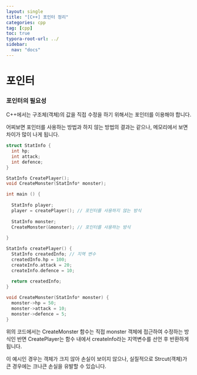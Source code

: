 ```yaml
---
layout: single
title: "[C++] 포인터 정리"
categories: cpp
tag: [cpp]
toc: true
typora-root-url: ../
sidebar:
  nav: "docs"
---
```


# 포인터

### 포인터의 필요성

C++에서는 구조체(객체)의 값을 직접 수정을 하기 위해서는 포인터를 이용해야 합니다.

어찌보면 포인터를 사용하는 방법과 하지 않는 방법의 결과는 같으나, 메모리에서 보면 차이가 많이 나게 됩니다.

```c++
struct StatInfo {
  int hp;
  int attack;
  int defence;
}

StatInfo CreatePlayer();
void CreateMonster(StatInfo* monster);

int main () {
  
  StatInfo player; 
  player = createPlayer(); // 포인터를 사용하지 않는 방식
  
  StatInfo monster;
  CreateMonster(&monster); // 포인터를 사용하는 방식 
  
}

StatInfo createPlayer() {
  StatInfo createdInfo; // 지역 변수
  createdInfo.hp = 100;
  createInfo.attack = 20;
  createInfo.defence = 10;
  
  return createdInfo;
}

void CreateMonster(StatInfo* monster) {
  monster->hp = 50;
  monster->attack = 10;
  monster->defence = 5;
}
```



위의 코드에서는 CreateMonster 함수는 직접 monster 객체에 접근하여 수정하는 방식인 반면 CreatePlayer는 함수 내에서 createInfo라는 지역변수를 선언 후 반환하게 됩니다. 

이 예시인 경우는 객체가 크지 않아 손실이 보이지 않으나, 실질적으로 Strcut(객체)가 큰 경우에는 크나큰 손실을 유발할 수 있습니다. 
